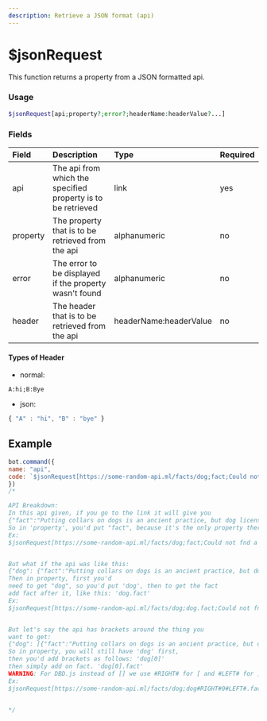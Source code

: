 ```yaml
---
description: Retrieve a JSON format (api)
---
```


# $jsonRequest

This function returns a property from a JSON formatted api.

### Usage

```php
$jsonRequest[api;property?;error?;headerName:headerValue?...]
```


### Fields

| Field | Description | Type | Required |
| :--- | :--- | :--- | :--- |
| api | The api from which the specified property is to be retrieved | link | yes |
| property | The property that is to be retrieved from the api | alphanumeric | no |
| error | The error to be displayed if the property wasn't found | alphanumeric | no |
|header|The header that is to be retrieved from the api|headerName:headerValue|no|

#### Types of Header

- normal: 
```text
A:hi;B:Bye
```
- json: 
```javascript
{ "A" : "hi", "B" : "bye" }
```


## Example

```javascript
bot.command({
name: "api", 
code: `$jsonRequest[https://some-random-api.ml/facts/dog;fact;Could not fnd a dog fact!]`
})
/*

API Breakdown:
In this api given, if you go to the link it will give you
{"fact":"Putting collars on dogs is an ancient practice, but dog licenses are much more recent."}
So in 'property', you'd put "fact", because it's the only property there to get
Ex:
$jsonRequest[https://some-random-api.ml/facts/dog;fact;Could not fnd a dog fact!]`


But what if the api was like this:
{"dog": {"fact":"Putting collars on dogs is an ancient practice, but dog licenses are much more recent."} }
Then in property, first you'd
need to get "dog", so you'd put 'dog', then to get the fact
add fact after it, like this: 'dog.fact'
Ex:
$jsonRequest[https://some-random-api.ml/facts/dog;dog.fact;Could not fnd a dog fact!]`


But let's say the api has brackets around the thing you
want to get:
{"dog": [{"fact":"Putting collars on dogs is an ancient practice, but dog licenses are much more recent."}] }
So in property, you will still have 'dog' first,
then you'd add brackets as follows: 'dog[0]' 
then simply add on fact. 'dog[0].fact'
WARNING: For DBD.js instead of [] we use #RIGHT# for [ and #LEFT# for ]
Ex:
$jsonRequest[https://some-random-api.ml/facts/dog;dog#RIGHT#0#LEFT#.fact;Could not fnd a dog fact!]`


*/
```

